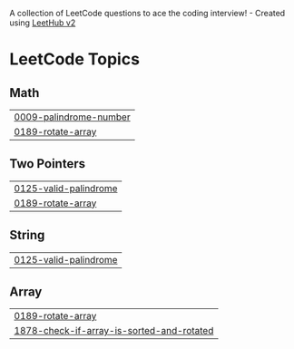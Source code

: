 A collection of LeetCode questions to ace the coding interview! - Created using [LeetHub v2](https://github.com/arunbhardwaj/LeetHub-2.0)
<!---LeetCode Topics Start-->
# LeetCode Topics
## Math
|  |
| ------- |
| [0009-palindrome-number](https://github.com/Agnish07/agnishleetcode/tree/master/0009-palindrome-number) |
| [0189-rotate-array](https://github.com/Agnish07/agnishleetcode/tree/master/0189-rotate-array) |
## Two Pointers
|  |
| ------- |
| [0125-valid-palindrome](https://github.com/Agnish07/agnishleetcode/tree/master/0125-valid-palindrome) |
| [0189-rotate-array](https://github.com/Agnish07/agnishleetcode/tree/master/0189-rotate-array) |
## String
|  |
| ------- |
| [0125-valid-palindrome](https://github.com/Agnish07/agnishleetcode/tree/master/0125-valid-palindrome) |
## Array
|  |
| ------- |
| [0189-rotate-array](https://github.com/Agnish07/agnishleetcode/tree/master/0189-rotate-array) |
| [1878-check-if-array-is-sorted-and-rotated](https://github.com/Agnish07/agnishleetcode/tree/master/1878-check-if-array-is-sorted-and-rotated) |
<!---LeetCode Topics End-->